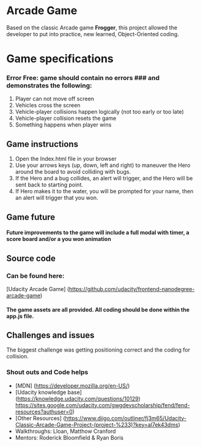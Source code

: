# Arcade Game
  Based on the classic Arcade game __Frogger__, this project allowed the developer to put into practice, new learned, Object-Oriented coding.  

# Game specifications
### Error Free: game should contain no errors ### and demonstrates the following:
1.  Player can not move off screen
1.  Vehicles cross the screen
1.  Vehicle-player collisions happen logically     (not too early or too late)
1.  Vehicle-player collision resets the game
1.  Something happens when player wins

## Game instructions
1. Open the Index.html file in your browser
1. Use your arrows keys (up, down, left and right) to maneuver the Hero around the board to avoid colliding with bugs.
1. If the Hero and a bug collides, an alert will trigger, and the Hero will be sent back to starting point.
1. If Hero makes it to the water, you will be prompted for your name, then an alert will trigger that you won.

## Game future
#### Future improvements to the game will include a full modal with timer, a score board and/or a you won animation

## Source code
### Can be found here:
[Udacity Arcade Game] (https://github.com/udacity/frontend-nanodegree-arcade-game)

#### The game assets are all provided.  All coding should be done within the app.js file.

## Challenges and issues
The biggest challenge was getting positioning correct and the coding for collision.

### Shout outs and Code helps
* [MDN] (https://developer.mozilla.org/en-US/)
* [Udacity knowledge base]
(https://knowledge.udacity.com/questions/10129)
https://sites.google.com/udacity.com/gwgdevscholarship/fend/fend-resources?authuser=0)
* [Other Resources]
(https://www.diigo.com/outliner/fj3m65/Udacity-Classic-Arcade-Game-Project-(project-%233)?key=al7ek43dms)
* Walkthroughs: Lloan, Matthow Cranford
* Mentors: Roderick Bloomfield & Ryan Boris
